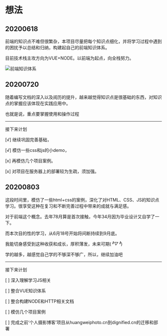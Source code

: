 # 想法

## 20200618

前端的知识点不难但很繁杂，本项目尽量把每个知识点细化，并将学习过程中遇到的困扰予以总结和归纳，构建起自己的前端知识体系。 
     
目前技术栈主攻方向为VUE+NODE。以前端为起点，向全栈努力。  

![前端知识体系](https://gitee.com/hello_hww/img/raw/master/img1/20200618162032.png)

## 20200720

随着编写文档的深入以及阅历的提升，越来越觉得知识点是很基础的东西，对知识点的掌握应该体现在实践应用中。

也就是说，重点要掌握使用和操作过程

---

接下来计划

[√] 继续巩固完善基础，

[√] 模仿一些css和js的小demo，

[x] 再模仿几个项目案例。

[x] 对项目在服务器上的部署较为生疏，须加强。

## 20200803

这段时间里，模仿了一些html+css的案例，深化了对HTML、CSS、JS的知识点学习。很享受这种在复习和不断完善过程中带来的成就与满足感。

对于前端这个概念。去年78月算是首次接触，今年34月因为毕业设计又自学了一下。

而本次目的性的学习，从6月18号开始将间断持续到9月底。

我能切身感受到这种收获和成长，厚积薄发，未来可期(*╹▽╹*)

学的越多，越感觉自己学的不够深不够广，所以，继续加油吧

---

接下来计划

[ ] 深入理解学习JS相关

[ ] 整合VUE知识体系

[ ] 整合构建NODE和HTTP相关文档

[ ] 模仿几个项目案例

[ ] 完成之前‘个人摄影博客’项目从huangweiphoto.cn到dignified.cn的迁移和部署